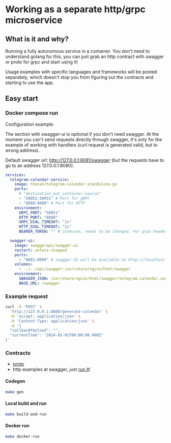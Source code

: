 # Working as a separate http/grpc microservice

## What is it and why?

Running a fully autonomous service in a container. You don't need to understand golang for this, you can just grab an http contract with swagger or proto for grpc and start using it!

Usage examples with specific languages and frameworks will be posted separately, which doesn't stop you from figuring out the contracts and starting to use the app.

## Easy start

### Docker compose run

Configuration example.

The section with swagger-ui is optional if you don't need swagger. At the moment you can't send requests directly through swagger, it's only for the example of working with handlers (curl request is generated valid, but to wrong address).

Default swagger url: http://127.0.0.1:8081/swagger (but the requests have to go to an address 127.0.0.1:8080).

```yml
services:
  telegram-calendar-service:
    image: thevan/telegram-calendar-standalone-go
    ports:
      # "destination_out_container:source"
      - "50051:50051" # Port for gRPC
      - "8080:8080" # Port for HTTP
    environment:
      GRPC_PORT: "50051"
      HTTP_PORT: "8080"
      GRPC_DIAL_TIMEOUT: "1s"
      HTTP_DIAL_TIMEOUT: "1s"
      BEARER_TOKEN: "" # insecure, needs to be changed. For grpc header "authorization", for http "Authorization" (it's just the way it is)

  swagger-ui:
    image: swaggerapi/swagger-ui
    restart: unless-stopped
    ports:
      - "8081:8080" # swagger UI will be available at http://localhost:8081/swagger
    volumes:
      - ../../api/swagger:/usr/share/nginx/html/swagger
    environment:
      SWAGGER_JSON: /usr/share/nginx/html/swagger/telegram.calendar.swagger.json
      BASE_URL: /swagger
```

### Example request

```bash
curl -X 'POST' \
  'http://127.0.0.1:8080/generate-calendar' \
  -H 'accept: application/json' \
  -H 'Content-Type: application/json' \
  -d '{
  "callbackPayload": "",
  "currentTime": "2024-01-01T00:00:00.000Z"
}'
```

### Contracts
- [proto](https://github.com/thevan4/telegram-calendar-examples/blob/main/standalone_service/proto/telegram_calendar.proto)
- http examples at swagger, just [run it](https://hub.docker.com/r/thevan/telegram-calendar-standalone-go)! 

#### Codegen
```bash
make gen
```

#### Local build and run
```bash
make build-and-run
```

#### Docker run
```bash
make docker-run
```

